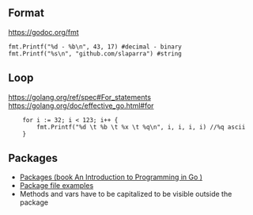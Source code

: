 
## Format
https://godoc.org/fmt
```
fmt.Printf("%d - %b\n", 43, 17) #decimal - binary
fmt.Printf("%s\n", "github.com/slaparra") #string
```

## Loop
https://golang.org/ref/spec#For_statements
https://golang.org/doc/effective_go.html#for
```
	for i := 32; i < 123; i++ {
		fmt.Printf("%d \t %b \t %x \t %q\n", i, i, i, i) //%q ascii
	}
```

## Packages
- [Packages (book An Introduction to Programming in Go )](https://www.golang-book.com/books/intro/11)
- [Package file examples](../todd-mcleod/02-package)
- Methods and vars have to be capitalized to be visible outside the package
